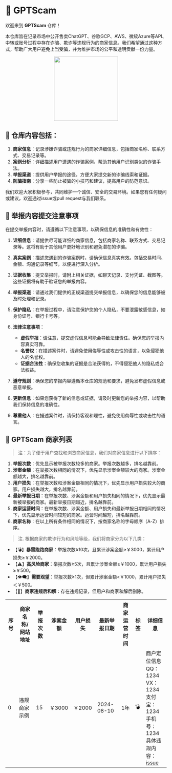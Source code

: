 # 🚨 GPTScam

欢迎来到 **GPTScam** 仓库！

本仓库旨在记录市场中公开售卖ChatGPT、谷歌GCP、AWS、微软Azure等API、中转或账号过程中存在诈骗、欺诈等违规行为的商家信息。我们希望通过这种方式，帮助广大用户避免上当受骗，并为维护市场的公平和透明贡献一份力量。

<div align=center>
<img src="https://github.com/user-attachments/assets/fdc6c50f-b631-4cda-bfe6-b1bf026a39ac" style="width: 200px;" />
</div>


## 📝 仓库内容包括：

1. **商家信息**：记录涉嫌诈骗或违规行为的商家详细信息，包括商家名称、联系方式、交易记录等。
2. **案例分析**：详细描述用户遭遇的诈骗案例，帮助其他用户识别类似的诈骗手法。
3. **举报渠道**：提供用户举报的途径，方便大家提交新的诈骗线索和证据。
4. **防骗指南**：分享一些防止被骗的小技巧和建议，提高用户的防范意识。

我们欢迎大家积极参与，共同维护一个诚信、安全的交易环境。如果您有任何疑问或建议，欢迎通过issue或pull request与我们联系。

## 📝 举报内容提交注意事项

在提交举报内容时，请遵循以下注意事项，以确保信息的准确性和有效性：

1. **详细信息**：请提供尽可能详细的商家信息，包括商家名称、联系方式、交易记录等。这将有助于其他用户更好地识别和避免潜在的诈骗。

2. **真实案例**：描述您遇到的诈骗案例时，请确保信息真实有效。包括交易时间、金额、沟通记录等细节，以便进行深入分析。

3. **证据收集**：提交举报时，请附上相关证据，如聊天记录、支付凭证、截图等。这些证据将有助于验证您的举报内容。

4. **举报渠道**：请通过我们提供的正规渠道提交举报信息，以确保您的信息能够被及时处理和记录。

5. **保护隐私**：在举报过程中，请注意保护您的个人隐私，不要泄露敏感信息，如身份证号、银行卡号等。

6. **法律注意事项**：
   - **虚假举报**：请注意，提交虚假信息可能会导致法律责任。确保您的举报内容真实可靠。
   - **名誉权**：在描述案件时，请避免使用侮辱性或攻击性的语言，以免侵犯他人的名誉权。
   - **证据合法性**：确保您收集的证据是合法获得的，不得侵犯他人的隐私或合法权益。

7. **遵守规则**：确保您的举报内容遵循本仓库的规范和要求，避免发布虚假信息或恶意举报。

8. **更新信息**：如果您获得了新的信息或证据，请及时更新您的举报内容，以帮助我们保持信息的准确性。

9. **尊重他人**：在描述案件时，请保持客观和理性，避免使用侮辱性或攻击性的语言。

## 💬 GPTScam 商家列表

> 注：为了便于用户查找和浏览商家信息，我们对商家信息进行以下排序：

1. **举报次数**：优先显示被举报次数较多的商家。举报次数越多，排名越靠前。
2. **涉案金额**：在举报次数相同的情况下，优先显示涉案金额较大的商家。涉案金额越大，排名越靠前。
3. **用户损失**：在举报次数和涉案金额相同的情况下，优先显示用户损失较大的商家。用户损失越大，排名越靠前。
4. **最新举报日期**：在举报次数、涉案金额和用户损失相同的情况下，优先显示最新被举报的商家。最新举报日期越近，排名越靠前。
5. **商家运营时间**：在举报次数、涉案金额、用户损失和最新举报日期相同的情况下，优先显示运营时间较短的商家。运营时间越短，排名越靠前。
6. **商家名称**：在以上所有条件相同的情况下，按商家名称的字母顺序（A-Z）排序。

>注. 根据商家的欺诈行为和风险等级，我们将商家分为以下几类：

- 【💣】**暴雷跑路商家**：举报次数≥10次，且累计涉案金额≥￥3000，累计用户损失≥￥2000。
- 【⚠】**高风险商家**：举报次数≥5次，且累计涉案金额≥￥1000，累计用户损失≥￥500。
- 【👁️‍🗨️】**需要观望**：举报次数≥1次，但累计涉案金额<￥1000，累计用户损失＜￥500。
- 【📌】**商家违规后和解**：存在违规记录，但用户和商家和解后删除。

<!-- normal-begin -->

<table>
  <tr>
    <th>序号</th>
    <th>商家名称/网站地址</th>
    <th>举报次数</th>
    <th>涉案金额</th>
    <th>用户损失</th>
    <th>最新举报日期</th>
    <th>商家运营时间</th>
    <th>标签</th>
    <th>详细信息</th>
  </tr>
  <tr>
    <td>0</td>
    <td>违规商家示例</td>
    <td>15</td>
    <td>￥3000</td>
    <td>￥2000</td>
    <td>2024-08-10</td>
    <td>1年</td>
    <td>💣</td>
    <td>商户定位信息<br>
      QQ：1234<br>
      VX：1234<br>
      支付宝：1234<br>
      手机号：1234<br>
      具体违规内容：<a href='https://github.com/aiearth-developer/GPTScam/issues'>issue</a>
    </td>
  </tr>
</table>
